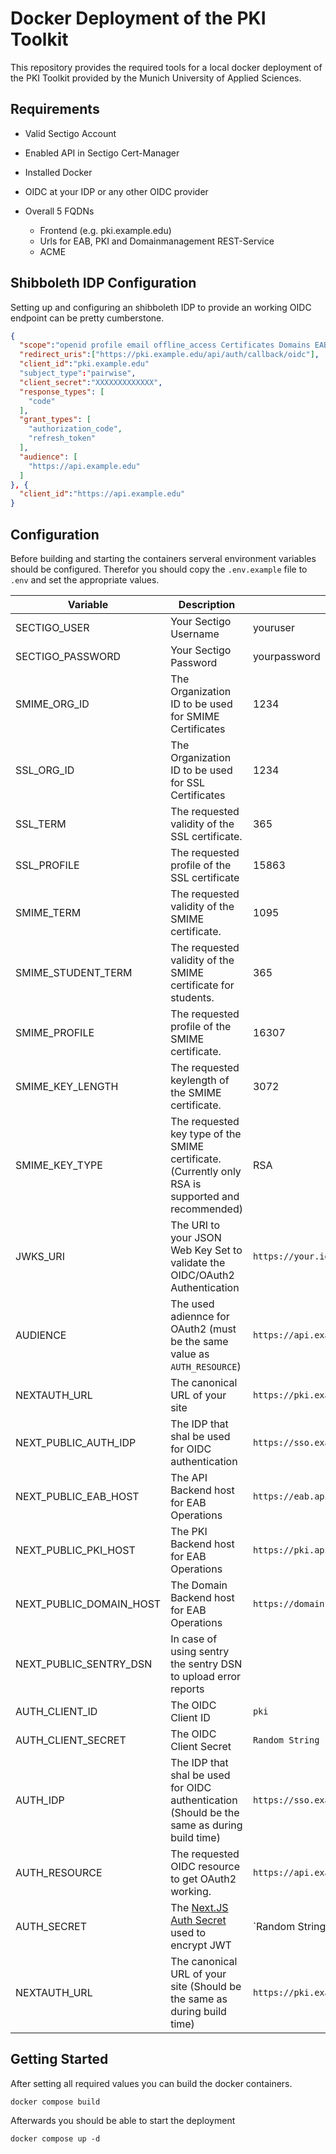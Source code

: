 # Docker Deployment of the PKI Toolkit

This repository provides the required tools for a local docker deployment of the PKI Toolkit provided by the Munich University of Applied Sciences.

## Requirements

- Valid Sectigo Account
- Enabled API in Sectigo Cert-Manager
- Installed Docker 
- OIDC at your IDP or any other OIDC provider

- Overall 5 FQDNs
  - Frontend (e.g. pki.example.edu)
  - Urls for EAB, PKI and Domainmanagement REST-Service
  - ACME


## Shibboleth IDP Configuration

Setting up and configuring an shibboleth IDP to provide an working OIDC endpoint can be pretty cumberstone.

```.json
{
  "scope":"openid profile email offline_access Certificates Domains EAB",
  "redirect_uris":["https://pki.example.edu/api/auth/callback/oidc"],
  "client_id":"pki.example.edu"
  "subject_type":"pairwise",
  "client_secret":"XXXXXXXXXXXXX",
  "response_types": [
    "code"
  ],
  "grant_types": [
    "authorization_code",
    "refresh_token"
  ],
  "audience": [
    "https://api.example.edu"
  ]
}, {
  "client_id":"https://api.example.edu"
}

```


## Configuration

Before building and starting the containers serveral environment variables should be configured. Therefor you should copy the `.env.example` file to `.env` and set the appropriate values.

| Variable                | Description                                                                                          | Example Value                                               |
| ----------------------- | ---------------------------------------------------------------------------------------------------- | ----------------------------------------------------------- |
| SECTIGO_USER            | Your Sectigo Username                                                                                | youruser                                                    |
| SECTIGO_PASSWORD        | Your Sectigo Password                                                                                | yourpassword                                                |
| SMIME_ORG_ID            | The Organization ID to be used for SMIME Certificates                                                | 1234                                                        |
| SSL_ORG_ID              | The Organization ID to be used for SSL Certificates                                                  | 1234                                                        |
| SSL_TERM                | The requested validity of the SSL certificate.                                                       | 365                                                         |
| SSL_PROFILE             | The requested profile of the SSL certificate                                                         | 15863                                                       |
| SMIME_TERM              | The requested validity of the SMIME certificate.                                                     | 1095                                                        |
| SMIME_STUDENT_TERM      | The requested validity of the SMIME certificate for students.                                        | 365                                                         |
| SMIME_PROFILE           | The requested profile of the SMIME certificate.                                                      | 16307                                                       |
| SMIME_KEY_LENGTH         | The requested keylength of the SMIME certificate.                                                    | 3072                                                        |
| SMIME_KEY_TYPE           | The requested key type of the SMIME certificate. (Currently only RSA is supported and recommended)   | RSA                                                         |
| JWKS_URI                | The URI to your JSON Web Key Set to validate the OIDC/OAuth2 Authentication                             | `https://your.idp.example.edu/idp/profile/oidc/keyset` |
| AUDIENCE                | The used adiennce for OAuth2 (must be the same value as `AUTH_RESOURCE`)                             | `https://api.example.edu`                              |
| NEXTAUTH_URL            | The canonical URL of your site                                                                       | `https://pki.example.edu`                                   |
| NEXT_PUBLIC_AUTH_IDP    | The IDP that shal be used for OIDC authentication                                                    | `https://sso.example.edu`                                   |
| NEXT_PUBLIC_EAB_HOST    | The API Backend host for EAB Operations                                                              | `https://eab.api.example.edu`                               |
| NEXT_PUBLIC_PKI_HOST    | The PKI Backend host for EAB Operations                                                              | `https://pki.api.example.edu`                               |
| NEXT_PUBLIC_DOMAIN_HOST | The Domain Backend host for EAB Operations                                                           | `https://domain.api.example.edu`                            |
| NEXT_PUBLIC_SENTRY_DSN  | In case of using sentry the sentry DSN to upload error reports                                       |                                                             |
| AUTH_CLIENT_ID          | The OIDC Client ID                                                                                   | `pki`                                                       |
| AUTH_CLIENT_SECRET      | The OIDC Client Secret                                                                               | `Random String`                                             |
| AUTH_IDP                | The IDP that shal be used for OIDC authentication (Should be the same as during build time)          | `https://sso.example.edu`                                   |
| AUTH_RESOURCE           | The requested OIDC resource to get OAuth2 working.                                                   | `https://api.example.edu`                              |
| AUTH_SECRET             | The [Next.JS Auth Secret](https://next-auth.js.org/configuration/options#secret) used to encrypt JWT | `Random String                                              |
| NEXTAUTH_URL            | The canonical URL of your site (Should be the same as during build time)                             | `https://pki.example.edu`                                   |

## Getting Started

After setting all required values you can build the docker containers. 

```
docker compose build
```

Afterwards you should be able to start the deployment

```
docker compose up -d
```